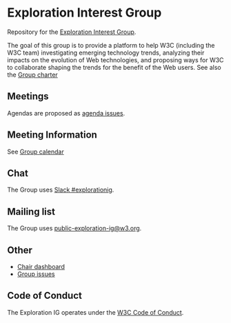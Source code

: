 # Exploration Interest Group

Repository for the [Exploration Interest Group](https://www.w3.org/groups/ig/exploration/).

The goal of this group is to provide a platform to help W3C (including the W3C team) investigating emerging technology trends, analyzing their impacts on the evolution of Web technologies, and proposing ways for W3C to collaborate shaping the trends for the benefit of the Web users. See also the [Group charter](https://www.w3.org/2025/04/exploration-ig-charter.html)

## Meetings

Agendas are proposed as [agenda issues](https://github.com/w3c/exploration-ig/labels/agenda).

## Meeting Information

See [Group calendar](https://www.w3.org/groups/ig/exploration/calendar/)

## Chat

The Group uses [Slack #explorationig](https://w3ccommunity.slack.com/).

## Mailing list

The Group uses [public-exploration-ig@w3.org](https://lists.w3.org/Archives/Public/public-exploration-ig/).


## Other

* [Chair dashboard](https://www.w3.org/PM/Groups/chairboard.html?gid=ig/exploration)
* [Group issues](https://www.w3.org/PM/Groups/issueboard.html?gid=ig/exploration)

## Code of Conduct

The Exploration IG operates under the [W3C Code of Conduct](https://www.w3.org/policies/code-of-conduct/).

